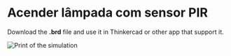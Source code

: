 # Acender lâmpada com sensor PIR

Download the __.brd__ file and use it in Thinkercad or other app that support it.

![Print of the simulation](https://github.com/ShieldedGoblin/dev_stuff/blob/master/Arduino/04_Arduino-light_bulb_with_PIR/04-img.PNG)
